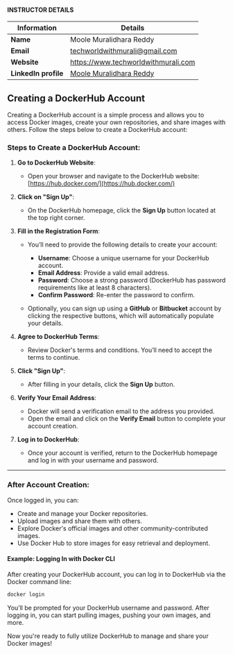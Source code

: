 #### INSTRUCTOR DETAILS

|  Information             | Details                                                                      |
|----------------------    |------------------------------------------------------------------------------|
| **Name**                 | Moole Muralidhara Reddy                                                      |
| **Email**                | techworldwithmurali@gmail.com                                                |
| **Website**              | https://www.techworldwithmurali.com               |
| **LinkedIn profile**     | [Moole Muralidhara Reddy](https://www.linkedin.com/in/moole-muralidhara-reddy) |

## Creating a DockerHub Account

Creating a DockerHub account is a simple process and allows you to access Docker images, create your own repositories, and share images with others. Follow the steps below to create a DockerHub account:

### Steps to Create a DockerHub Account:

1. **Go to DockerHub Website**:

   * Open your browser and navigate to the DockerHub website: [https://hub.docker.com/](https://hub.docker.com/)

2. **Click on "Sign Up"**:

   * On the DockerHub homepage, click the **Sign Up** button located at the top right corner.

3. **Fill in the Registration Form**:

   * You’ll need to provide the following details to create your account:

     * **Username**: Choose a unique username for your DockerHub account.
     * **Email Address**: Provide a valid email address.
     * **Password**: Choose a strong password (DockerHub has password requirements like at least 8 characters).
     * **Confirm Password**: Re-enter the password to confirm.
   * Optionally, you can sign up using a **GitHub** or **Bitbucket** account by clicking the respective buttons, which will automatically populate your details.

4. **Agree to DockerHub Terms**:

   * Review Docker's terms and conditions. You’ll need to accept the terms to continue.

5. **Click "Sign Up"**:

   * After filling in your details, click the **Sign Up** button.

6. **Verify Your Email Address**:

   * Docker will send a verification email to the address you provided.
   * Open the email and click on the **Verify Email** button to complete your account creation.

7. **Log in to DockerHub**:

   * Once your account is verified, return to the DockerHub homepage and log in with your username and password.

---

### After Account Creation:

Once logged in, you can:

* Create and manage your Docker repositories.
* Upload images and share them with others.
* Explore Docker's official images and other community-contributed images.
* Use Docker Hub to store images for easy retrieval and deployment.

#### Example: Logging In with Docker CLI

After creating your DockerHub account, you can log in to DockerHub via the Docker command line:

```bash
docker login
```

You’ll be prompted for your DockerHub username and password. After logging in, you can start pulling images, pushing your own images, and more.

Now you're ready to fully utilize DockerHub to manage and share your Docker images!
